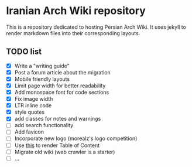 # Iranian Arch Wiki repository
This is a repository dedicated to hosting Persian Arch Wiki. It uses jekyll
to render markdown files into their corresponding layouts.

## TODO list

- [x] Write a "writing guide"
- [x] Post a forum article about the migration
- [x] Mobile friendly layouts
- [x] Limit page width for better readability
- [x] Add monospace font for code sections
- [x] Fix image width
- [x] LTR inline code
- [x] style quotes
- [x] add classes for notes and warnings
- [ ] add search functionality
- [ ] Add favicon
- [ ] Incorporate new logo (morealz's logo competition)
- [ ] Use [this](https://github.com/allejo/jekyll-toc) to render Table of Content
- [ ] Migrate old wiki (web crawler is a starter)
- [ ] ...
